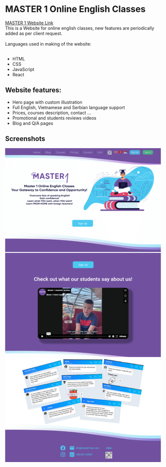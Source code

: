 # MASTER 1 Online English Classes

<a href="https://master1oec.com/">
MASTER 1 Website Link
</a>

<br>
This is a Website for online english classes, new features are periodically added as per client request.<br>
<br>
Languages used in making of the website:
<br>
<br>

- HTML
- CSS
- JavaScript
- React

## Website features:

- Hero page with custom illustration
- Full English, Vietnamese and Serbian language support
- Prices, courses description, contact ...
- Promotional and students reviews videos
- Blog and Q/A pages

## Screenshots

<img src="screenshots/master1-screenshot-1.png">
<img src="screenshots/master1-screenshot-2.png">
<img src="screenshots/master1-screenshot-3.png">
